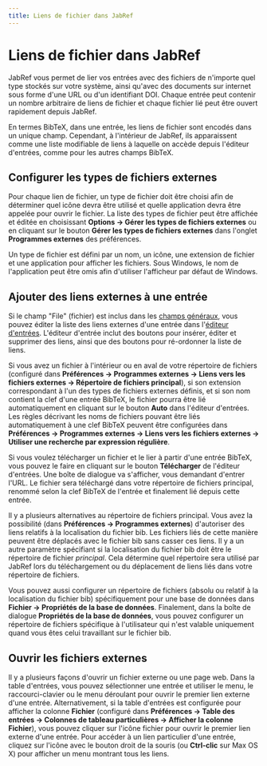 ```yaml
---
title: Liens de fichier dans JabRef
---
```


# Liens de fichier dans JabRef

JabRef vous permet de lier vos entrées avec des fichiers de n'importe quel type stockés sur votre système, ainsi qu'avec des documents sur internet sous forme d'une URL ou d'un identifiant DOI. Chaque entrée peut contenir un nombre arbitraire de liens de fichier et chaque fichier lié peut être ouvert rapidement depuis JabRef.

En termes BibTeX, dans une entrée, les liens de fichier sont encodés dans un unique champ. Cependant, à l'intérieur de JabRef, ils apparaissent comme une liste modifiable de liens à laquelle on accède depuis l'éditeur d'entrées, comme pour les autres champs BibTeX.

## Configurer les types de fichiers externes

Pour chaque lien de fichier, un type de fichier doit être choisi afin de déterminer quel icône devra être utilisé et quelle application devra être appelée pour ouvrir le fichier. La liste des types de fichier peut être affichée et éditée en choisissant **Options -&gt; Gérer les types de fichiers externes** ou en cliquant sur le bouton **Gérer les types de fichiers externes** dans l'onglet **Programmes externes** des préférences.

Un type de fichier est défini par un nom, un icône, une extension de fichier et une application pour afficher les fichiers. Sous Windows, le nom de l'application peut être omis afin d'utiliser l'afficheur par défaut de Windows.

## Ajouter des liens externes à une entrée

Si le champ "File" (fichier) est inclus dans les [champs généraux](GeneralFields), vous pouvez éditer la liste des liens externes d'une entrée dans l'[éditeur d'entrées](EntryEditorHelp). L'éditeur d'entrée inclut des boutons pour insérer, éditer et supprimer des liens, ainsi que des boutons pour ré-ordonner la liste de liens.

Si vous avez un fichier à l'intérieur ou en aval de votre répertoire de fichiers (configuré dans **Préférences -&gt; Programmes externes -&gt; Liens vers les fichiers externes -&gt; Répertoire de fichiers principal**), si son extension correspondant à l'un des types de fichiers externes définis, et si son nom contient la clef d'une entrée BibTeX, le fichier pourra être lié automatiquement en cliquant sur le bouton **Auto** dans l'éditeur d'entrées. Les règles décrivant les noms de fichiers pouvant être liés automatiquement à une clef BibTeX peuvent être configurées dans **Préférences -&gt; Programmes externes -&gt; Liens vers les fichiers externes -&gt; Utiliser une recherche par expression régulière**.

Si vous voulez télécharger un fichier et le lier à partir d'une entrée BibTeX, vous pouvez le faire en cliquant sur le bouton **Télécharger** de l'éditeur d'entrées. Une boîte de dialogue va s'afficher, vous demandant d'entrer l'URL. Le fichier sera téléchargé dans votre répertoire de fichiers principal, renommé selon la clef BibTeX de l'entrée et finalement lié depuis cette entrée.

Il y a plusieurs alternatives au répertoire de fichiers principal. Vous avez la possibilité (dans **Préférences -&gt; Programmes externes**) d'autoriser des liens relatifs à la localisation du fichier bib. Les fichiers liés de cette manière peuvent être déplacés avec le fichier bib sans casser ces liens. Il y a un autre paramètre spécifiant si la localisation du fichier bib doit être le répertoire de fichier *principal*. Cela détermine quel répertoire sera utilisé par JabRef lors du téléchargement ou du déplacement de liens liés dans votre répertoire de fichiers.

Vous pouvez aussi configurer un répertoire de fichiers (absolu ou relatif à la localisation du fichier bib) spécifiquement pour une base de données dans **Fichier -&gt; Propriétés de la base de données**. Finalement, dans la boîte de dialogue **Propriétés de la base de données**, vous pouvez configurer un répertoire de fichiers spécifique à l'utilisateur qui n'est valable uniquement quand vous êtes celui travaillant sur le fichier bib.

## Ouvrir les fichiers externes

Il y a plusieurs façons d'ouvrir un fichier externe ou une page web. Dans la table d'entrées, vous pouvez sélectionner une entrée et utiliser le menu, le raccourci-clavier ou le menu déroulant pour ouvrir le premier lien externe d'une entrée. Alternativement, si la table d'entrées est configurée pour afficher la colonne **Fichier** (configuré dans **Préférences -&gt; Table des entrées -&gt; Colonnes de tableau particulières -&gt; Afficher la colonne Fichier**), vous pouvez cliquer sur l'icône fichier pour ouvrir le premier lien externe d'une entrée. Pour accéder à un lien particulier d'une entrée, cliquez sur l'icône avec le bouton droit de la souris (ou **Ctrl-clic** sur Max OS X) pour afficher un menu montrant tous les liens.
